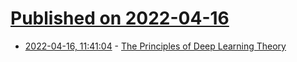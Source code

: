 # [Published on 2022-04-16](index.md)

* [2022-04-16, 11:41:04](https://news.ycombinator.com/item?id=31051540) - [The Principles of Deep Learning Theory](https://arxiv.org/abs/2106.10165)
